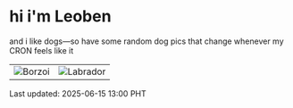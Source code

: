 # hi i'm Leoben

and i like dogs—so have some random dog pics that change whenever my CRON feels like it

|  |  |
|--------|----------|
| ![Borzoi](https://random-dog-vercel.vercel.app/api/random-borzoi?v=1749963625) | ![Labrador](https://random-dog-vercel.vercel.app/api/random-labrador?v=1749963625) |

Last updated: 2025-06-15 13:00 PHT
